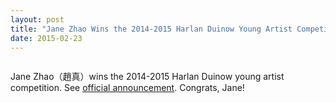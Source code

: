 ```yaml
---
layout: post
title: "Jane Zhao Wins the 2014-2015 Harlan Duinow Young Artist Competition"
date: 2015-02-23
---
```


<img src="{{ '/assets/img/JJaneZhao-HarlanDuenow-Young-Artist-Concerto-Competition.jpg' | prepend: site.baseurl }}" alt="">


Jane Zhao（趙真）wins the 2014-2015 Harlan Duinow young artist competition. See [official announcement](http://www.fayettevillesymphony.org/2015/02/19/winner-and-runner-up-of-our-2014-2015-harlan-duenow-young-artist-concerto-competition-announced/). Congrats, Jane!